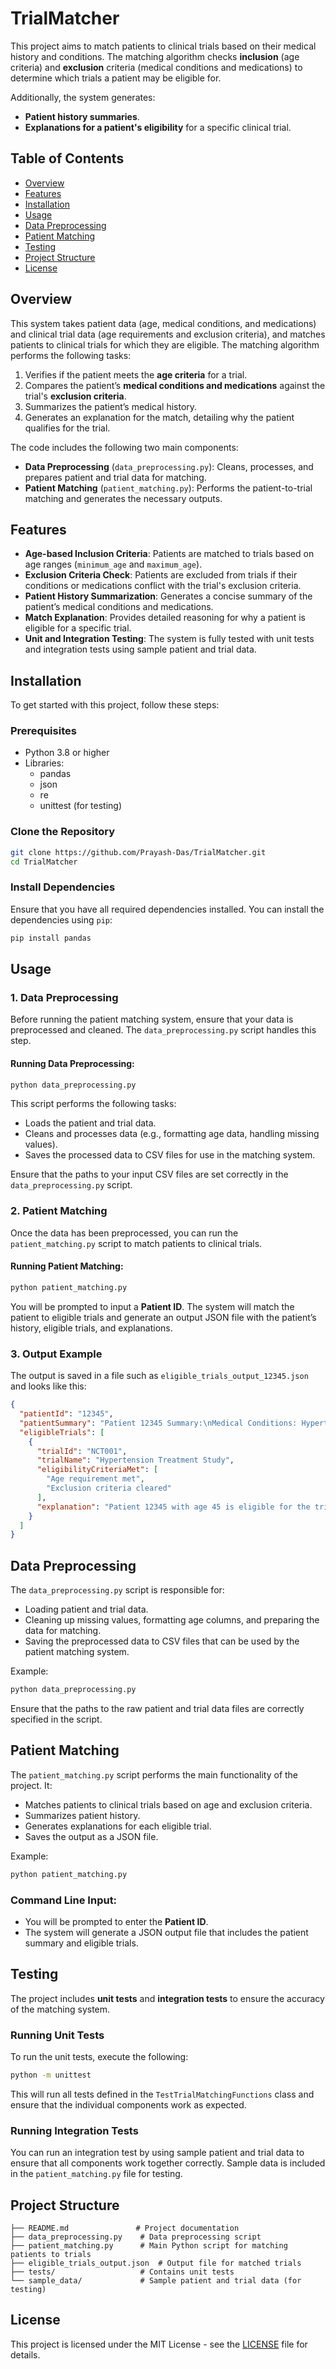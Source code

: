 # TrialMatcher

This project aims to match patients to clinical trials based on their medical history and conditions. The matching algorithm checks **inclusion** (age criteria) and **exclusion** criteria (medical conditions and medications) to determine which trials a patient may be eligible for.

Additionally, the system generates:
- **Patient history summaries**.
- **Explanations for a patient's eligibility** for a specific clinical trial.

## Table of Contents

- [Overview](#overview)
- [Features](#features)
- [Installation](#installation)
- [Usage](#usage)
- [Data Preprocessing](#data-preprocessing)
- [Patient Matching](#patient-matching)
- [Testing](#testing)
- [Project Structure](#project-structure)
- [License](#license)

## Overview

This system takes patient data (age, medical conditions, and medications) and clinical trial data (age requirements and exclusion criteria), and matches patients to clinical trials for which they are eligible. The matching algorithm performs the following tasks:

1. Verifies if the patient meets the **age criteria** for a trial.
2. Compares the patient’s **medical conditions and medications** against the trial's **exclusion criteria**.
3. Summarizes the patient’s medical history.
4. Generates an explanation for the match, detailing why the patient qualifies for the trial.

The code includes the following two main components:
- **Data Preprocessing** (`data_preprocessing.py`): Cleans, processes, and prepares patient and trial data for matching.
- **Patient Matching** (`patient_matching.py`): Performs the patient-to-trial matching and generates the necessary outputs.

## Features

- **Age-based Inclusion Criteria**: Patients are matched to trials based on age ranges (`minimum_age` and `maximum_age`).
- **Exclusion Criteria Check**: Patients are excluded from trials if their conditions or medications conflict with the trial's exclusion criteria.
- **Patient History Summarization**: Generates a concise summary of the patient’s medical conditions and medications.
- **Match Explanation**: Provides detailed reasoning for why a patient is eligible for a specific trial.
- **Unit and Integration Testing**: The system is fully tested with unit tests and integration tests using sample patient and trial data.

## Installation

To get started with this project, follow these steps:

### Prerequisites

- Python 3.8 or higher
- Libraries:
  - pandas
  - json
  - re
  - unittest (for testing)

### Clone the Repository

```bash
git clone https://github.com/Prayash-Das/TrialMatcher.git
cd TrialMatcher
```

### Install Dependencies

Ensure that you have all required dependencies installed. You can install the dependencies using `pip`:

```bash
pip install pandas
```

## Usage

### 1. Data Preprocessing

Before running the patient matching system, ensure that your data is preprocessed and cleaned. The `data_preprocessing.py` script handles this step.

#### Running Data Preprocessing:

```bash
python data_preprocessing.py
```

This script performs the following tasks:
- Loads the patient and trial data.
- Cleans and processes data (e.g., formatting age data, handling missing values).
- Saves the processed data to CSV files for use in the matching system.

Ensure that the paths to your input CSV files are set correctly in the `data_preprocessing.py` script.

### 2. Patient Matching

Once the data has been preprocessed, you can run the `patient_matching.py` script to match patients to clinical trials.

#### Running Patient Matching:

```bash
python patient_matching.py
```

You will be prompted to input a **Patient ID**. The system will match the patient to eligible trials and generate an output JSON file with the patient’s history, eligible trials, and explanations.

### 3. Output Example

The output is saved in a file such as `eligible_trials_output_12345.json` and looks like this:

```json
{
  "patientId": "12345",
  "patientSummary": "Patient 12345 Summary:\nMedical Conditions: Hypertension, Diabetes Type 2\nMedications: Lisinopril, Metformin",
  "eligibleTrials": [
    {
      "trialId": "NCT001",
      "trialName": "Hypertension Treatment Study",
      "eligibilityCriteriaMet": [
        "Age requirement met",
        "Exclusion criteria cleared"
      ],
      "explanation": "Patient 12345 with age 45 is eligible for the trial 'Hypertension Treatment Study' (NCT Number: NCT001). The patient's age satisfies the age criteria (40 Years to 65 Years), and the patient's medical conditions and medications do not match any of the exclusion criteria."
    }
  ]
}
```

## Data Preprocessing

The `data_preprocessing.py` script is responsible for:
- Loading patient and trial data.
- Cleaning up missing values, formatting age columns, and preparing the data for matching.
- Saving the preprocessed data to CSV files that can be used by the patient matching system.

Example:

```bash
python data_preprocessing.py
```

Ensure that the paths to the raw patient and trial data files are correctly specified in the script.

## Patient Matching

The `patient_matching.py` script performs the main functionality of the project. It:
- Matches patients to clinical trials based on age and exclusion criteria.
- Summarizes patient history.
- Generates explanations for each eligible trial.
- Saves the output as a JSON file.

Example:

```bash
python patient_matching.py
```

### Command Line Input:
- You will be prompted to enter the **Patient ID**.
- The system will generate a JSON output file that includes the patient summary and eligible trials.

## Testing

The project includes **unit tests** and **integration tests** to ensure the accuracy of the matching system.

### Running Unit Tests

To run the unit tests, execute the following:

```bash
python -m unittest
```

This will run all tests defined in the `TestTrialMatchingFunctions` class and ensure that the individual components work as expected.

### Running Integration Tests

You can run an integration test by using sample patient and trial data to ensure that all components work together correctly. Sample data is included in the `patient_matching.py` file for testing.

## Project Structure

```
├── README.md               # Project documentation
├── data_preprocessing.py    # Data preprocessing script
├── patient_matching.py      # Main Python script for matching patients to trials
├── eligible_trials_output.json  # Output file for matched trials
├── tests/                   # Contains unit tests
└── sample_data/             # Sample patient and trial data (for testing)
```

## License

This project is licensed under the MIT License - see the [LICENSE](LICENSE) file for details.
